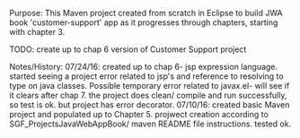 Purpose: This Maven project created from scratch in Eclipse to build JWA book 'customer-support' app as it progresses through chapters, starting with chapter 3.

TODO:
create up to chap 6 version of Customer Support project

Notes/History:
07/24/16: created up to chap 6- jsp expression language.  started seeing a project error related to jsp's and reference to resolving to       	type on java classes.  Possible temporary error related to javax.el- will see if it clears after chap 7. the project does clean/ 	compile and run successfully, so test is ok.  but project has error decorator.
07/10/16: created basic Maven project and populated  up to Chapter 5.  projwect creation according to SGF_ProjectsJavaWebAppBook/ maven 	README file instructions. tested ok.